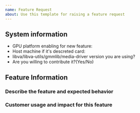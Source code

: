 ```yaml
---
name: Feature Request
about: Use this template for raising a feature request
---
```


## System information
- GPU platform enabling for new feature:
- Host machine if it's descreted card:
- libva/libva-utils/gmmlib/media-driver version you are using?
- Are you willing to contribute it?(Yes/No)

## Feature Information
### Describe the feature and expected behavior

### Customer usage and impact for this feature

